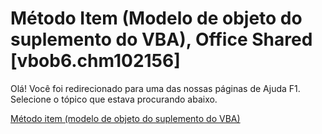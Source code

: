 
# Método Item (Modelo de objeto do suplemento do VBA), Office Shared [vbob6.chm102156]

Olá! Você foi redirecionado para uma das nossas páginas de Ajuda F1. Selecione o tópico que estava procurando abaixo.

[Método item (modelo de objeto do suplemento do VBA)](http://msdn.microsoft.com/library/46074a24-356c-f003-d8cd-67807bea1bcd%28Office.15%29.aspx)
